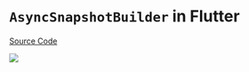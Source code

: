 # `AsyncSnapshotBuilder` in Flutter

[Source Code](../source/asyncsnapshotbuilder-in-flutter.dart)

![](../images/asyncsnapshotbuilder-in-flutter.jpg)
